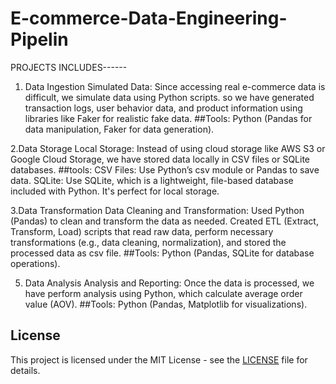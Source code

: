 # E-commerce-Data-Engineering-Pipelin
PROJECTS INCLUDES------
1. Data Ingestion
Simulated Data: Since accessing real e-commerce data is difficult, we simulate data using Python scripts. so we have generated transaction logs, user behavior data, and product information using libraries like Faker for realistic fake data.
##Tools: Python (Pandas for data manipulation, Faker for data generation).

2.Data Storage
Local Storage: Instead of using cloud storage like AWS S3 or Google Cloud Storage, we have stored  data locally in CSV files or SQLite databases.
##tools:
CSV Files: Use Python’s csv module or Pandas to save data.
SQLite: Use SQLite, which is a lightweight, file-based database included with Python. It's perfect for local storage.

3.Data Transformation
Data Cleaning and Transformation: Used Python (Pandas) to clean and transform the data as needed. Created ETL (Extract, Transform, Load) scripts that read raw data, perform necessary transformations (e.g., data cleaning, normalization), and stored the processed data as csv file.
##Tools: Python (Pandas, SQLite for database operations).

5. Data Analysis
Analysis and Reporting: Once the data is processed, we have perform analysis using Python, which  calculate average order value (AOV).
##Tools: Python (Pandas, Matplotlib for visualizations).



## License
This project is licensed under the MIT License - see the [LICENSE](LICENSE) file for details.
